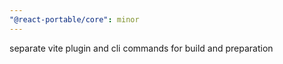 ```yaml
---
"@react-portable/core": minor
---
```


separate vite plugin and cli commands for build and preparation
